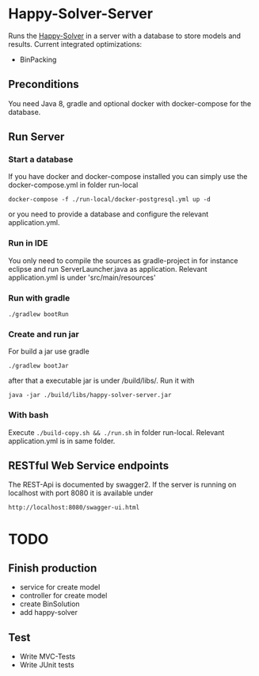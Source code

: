 # Happy-Solver-Server

Runs the [Happy-Solver](https://github.com/mlieberwirth/happy-solver) in a server with a database to store models and results.
Current integrated optimizations:
 - BinPacking 

## Preconditions
You need Java 8, gradle and optional docker with docker-compose for the database. 

## Run Server

### Start a database

If you have docker and docker-compose installed you can simply use the docker-compose.yml in folder run-local

    docker-compose -f ./run-local/docker-postgresql.yml up -d
     
or you need to provide a database and configure the relevant application.yml.

### Run in IDE

You only need to compile the sources as gradle-project in for instance eclipse and run ServerLauncher.java as application. Relevant application.yml is under 'src/main/resources'

### Run with gradle

    ./gradlew bootRun

### Create and run jar 
For build a jar use gradle

    ./gradlew bootJar
    
after that a executable jar is under /build/libs/. Run it with
    
    java -jar ./build/libs/happy-solver-server.jar

### With bash

Execute ``./build-copy.sh && ./run.sh`` in folder run-local. Relevant application.yml is in same folder.

## RESTful Web Service endpoints

The REST-Api is documented by swagger2. If the server is running on localhost with port 8080 it is available under

    http://localhost:8080/swagger-ui.html


# TODO

## Finish production
- service for create model
- controller for create model
- create BinSolution 
- add happy-solver

## Test
- Write MVC-Tests
- Write JUnit tests
